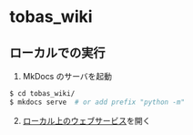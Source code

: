 # tobas_wiki

## ローカルでの実行

1. MkDocs のサーバを起動

```bash
$ cd tobas_wiki/
$ mkdocs serve  # or add prefix "python -m"
```

2. [ローカル上のウェブサービス](http://127.0.0.1:8000/)を開く
